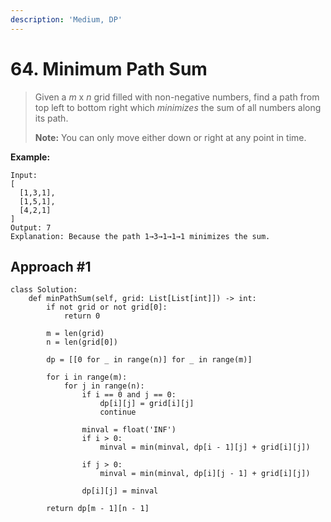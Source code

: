 ```yaml
---
description: 'Medium, DP'
---
```


# 64. Minimum Path Sum

> Given a _m_ x _n_ grid filled with non-negative numbers, find a path from top left to bottom right which _minimizes_ the sum of all numbers along its path.
>
> **Note:** You can only move either down or right at any point in time.

**Example:**

```
Input:
[
  [1,3,1],
  [1,5,1],
  [4,2,1]
]
Output: 7
Explanation: Because the path 1→3→1→1→1 minimizes the sum.
```

## Approach \#1

```
class Solution:
    def minPathSum(self, grid: List[List[int]]) -> int:
        if not grid or not grid[0]:
            return 0
        
        m = len(grid)
        n = len(grid[0])
        
        dp = [[0 for _ in range(n)] for _ in range(m)]
        
        for i in range(m):
            for j in range(n):
                if i == 0 and j == 0:
                    dp[i][j] = grid[i][j]
                    continue
                
                minval = float('INF')
                if i > 0:
                    minval = min(minval, dp[i - 1][j] + grid[i][j])
                
                if j > 0:
                    minval = min(minval, dp[i][j - 1] + grid[i][j])
                    
                dp[i][j] = minval
                    
        return dp[m - 1][n - 1]
```


